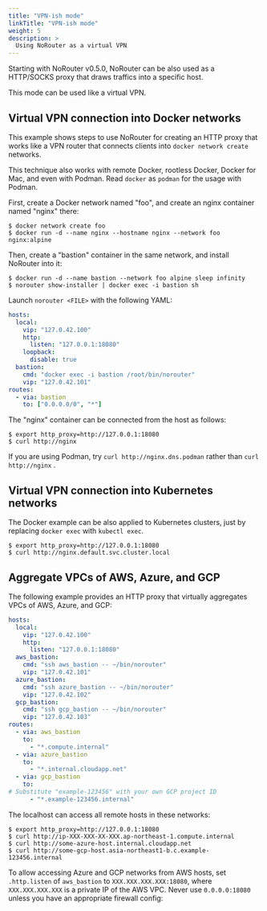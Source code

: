 ```yaml
---
title: "VPN-ish mode"
linkTitle: "VPN-ish mode"
weight: 5
description: >
  Using NoRouter as a virtual VPN
---
```


Starting with NoRouter v0.5.0, NoRouter can be also used as a HTTP/SOCKS proxy that draws traffics
into a specific host.

This mode can be used like a virtual VPN.

## Virtual VPN connection into Docker networks

This example shows steps to use NoRouter for creating an HTTP proxy that works like a VPN router
that connects clients into `docker network create` networks.

This technique also works with remote Docker, rootless Docker, Docker for Mac, and even with Podman.
Read `docker` as `podman` for the usage with Podman.

First, create a Docker network named "foo", and create an nginx container named "nginx" there:
```console
$ docker network create foo
$ docker run -d --name nginx --hostname nginx --network foo nginx:alpine
```

Then, create a "bastion" container in the same network, and install NoRouter into it:
```console
$ docker run -d --name bastion --network foo alpine sleep infinity
$ norouter show-installer | docker exec -i bastion sh
```

Launch `norouter <FILE>` with the following YAML:
```yaml
hosts:
  local:
    vip: "127.0.42.100"
    http:
      listen: "127.0.0.1:18080"
    loopback:
      disable: true
  bastion:
    cmd: "docker exec -i bastion /root/bin/norouter"
    vip: "127.0.42.101"
routes:
  - via: bastion
    to: ["0.0.0.0/0", "*"]
```

The "nginx" container can be connected from the host as follows:
```console
$ export http_proxy=http://127.0.0.1:18080
$ curl http://nginx
```

If you are using Podman, try `curl http://nginx.dns.podman` rather than `curl http://nginx` .

## Virtual VPN connection into Kubernetes networks

The Docker example can be also applied to Kubernetes clusters, just by replacing `docker exec` with `kubectl exec`.

```console
$ export http_proxy=http://127.0.0.1:18080
$ curl http://nginx.default.svc.cluster.local
```

## Aggregate VPCs of AWS, Azure, and GCP

The following example provides an HTTP proxy that virtually aggregates VPCs of AWS, Azure, and GCP:

```yaml
hosts:
  local:
    vip: "127.0.42.100"
    http:
      listen: "127.0.0.1:18080"
  aws_bastion:
    cmd: "ssh aws_bastion -- ~/bin/norouter"
    vip: "127.0.42.101"
  azure_bastion:
    cmd: "ssh azure_bastion -- ~/bin/norouter"
    vip: "127.0.42.102"
  gcp_bastion:
    cmd: "ssh gcp_bastion -- ~/bin/norouter"
    vip: "127.0.42.103"
routes:
  - via: aws_bastion
    to:
      - "*.compute.internal"
  - via: azure_bastion
    to:
      - "*.internal.cloudapp.net"
  - via: gcp_bastion
    to:
# Substitute "example-123456" with your own GCP project ID
      - "*.example-123456.internal"
```

The localhost can access all remote hosts in these networks:
```console
$ export http_proxy=http://127.0.0.1:18080
$ curl http://ip-XXX-XXX-XX-XXX.ap-northeast-1.compute.internal
$ curl http://some-azure-host.internal.cloudapp.net
$ curl http://some-gcp-host.asia-northeast1-b.c.example-123456.internal
```

To allow accessing Azure and GCP networks from AWS hosts, set `.http.listen` of `aws_bastion` to `XXX.XXX.XXX.XXX:18080`, where `XXX.XXX.XXX.XXX` is a private IP of the AWS VPC.
Never use `0.0.0.0:18080` unless you have an appropriate firewall config:
